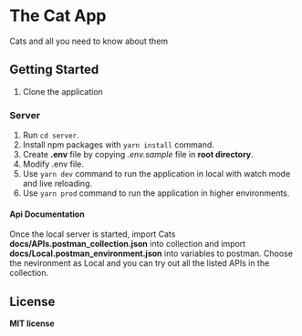 # The Cat App

Cats and all you need to know about them

## Getting Started

1. Clone the application

### Server
1. Run ``cd server``.
2. Install npm packages with ``yarn install`` command.
2. Create **.env** file by copying *.env.sample* file in **root directory**.
3. Modify .env file.
5. Use ``yarn dev`` command to run the application in local with watch mode and live reloading.
6. Use ``yarn prod`` command to run the application in higher environments.

#### Api Documentation
Once the local server is started, import Cats **docs/APIs.postman_collection.json** into collection and import **docs/Local.postman_environment.json** into variables to postman.
Choose the nevironment as Local and you can try out all the listed APIs in the collection.

## License
**MIT license**